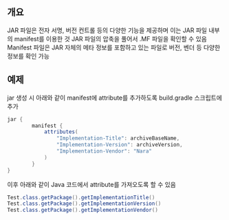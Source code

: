 ## 개요
JAR 파일은 전자 서명, 버전 컨트롤 등의 다양한 기능을 제공하며 이는 JAR 파일 내부의 manifest를 이용한 것
JAR 파일의 압축을 풀어서 .MF 파일을 확인할 수 있음
Manifest 파일은 JAR 자체의 메타 정보를 포함하고 있는 파일로 버전, 벤더 등 다양한 정보를 확인 가능

## 예제
jar 생성 시 아래와 같이 manifest에 attribute를 추가하도록 build.gradle 스크립트에 추가
```groovy
jar {
		manifest {
			attributes(
				"Implementation-Title": archiveBaseName,
				"Implementation-Version": archiveVersion,
				"Implementation-Vendor": "Nara" 
			)
		}
}
```

이후 아래와 같이 Java 코드에서 attribute를 가져오도록 할 수 있음
```java
Test.class.getPackage().getImplementationTitle()
Test.class.getPackage().getImplementationVersion()
Test.class.getPackage().getImplementationVendor()
```